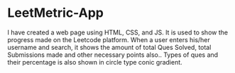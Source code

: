 # LeetMetric-App
I have created a web page using HTML, CSS, and JS. It is used to show the progress made on the Leetcode platform. When a user enters his/her username and search, it shows the amount of total Ques Solved, total Submissions made and other necessary points also.. Types of ques and their percentage is also shown in circle type conic gradient.  
